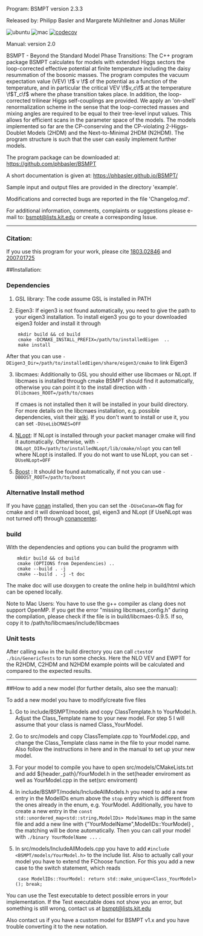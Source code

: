 <!--
SPDX-FileCopyrightText: 2021 Philipp Basler, Margarete Mühlleitner and Jonas Müller

SPDX-License-Identifier: GPL-3.0-or-later
-->

Program: BSMPT version 2.3.3

Released by: Philipp Basler and Margarete Mühlleitner and Jonas Müller

![ubuntu](https://github.com/phbasler/BSMPT/actions/workflows/test.yml/badge.svg?branch=release)
![mac](https://github.com/phbasler/BSMPT/actions/workflows/test-mac.yml/badge.svg?branch=release)
[![codecov](https://codecov.io/gh/phbasler/BSMPT/branch/develop/graph/badge.svg?token=LDGNQTADB5)](https://codecov.io/gh/phbasler/BSMPT)

Manual: version 2.0

BSMPT - Beyond the Standard Model Phase Transitions:
The C++ program package BSMPT calculates for models with extended
Higgs sectors the loop-corrected effective potential at finite temperature
including the daisy resummation of the bosonic masses. The program
computes the vacuum expectation value (VEV) \f$ v \f$ of the potential
as a function of the temperature, and in particular the critical VEV
\f$v_c\f$ at the temperature \f$T_c\f$ where the phase transition takes
place. In addition, the loop-corrected trilinear Higgs self-couplings are
provided. We apply an 'on-shell' renormalization scheme in the sense
that the loop-corrected masses and mixing angles are required to be
equal to their tree-level input values. This allows for efficient
scans in the parameter space of the models. The models implemented so far
are the CP-conserving and the CP-violating 2-Higgs-Doublet Models (2HDM) and the
Next-to-Minimal 2HDM (N2HDM). The program structure is such that the
user can easily implement further models.

The program package can be downloaded at:
https://github.com/phbasler/BSMPT

A short documentation is given at: https://phbasler.github.io/BSMPT/

Sample input and output files are provided in the directory 'example'.

Modifications and corrected bugs are reported in the file 'Changelog.md'.



For additional information, comments, complaints or suggestions please e-mail
to:  bsmpt@lists.kit.edu or create a corresponding Issue.

---

### Citation:
If you use this program for your work, please cite [1803.02846](https://arxiv.org/abs/1803.02846) and [2007.01725](https://arxiv.org/abs/2007.01725)

##Installation:

### Dependencies
1. GSL library: The code assume GSL is installed in PATH
2. Eigen3: If eigen3 is not found automatically, you need to give the path to your eigen3 installation.  To install eigen3 you go to your downloaded eigen3 folder and install it through   
  
        mkdir build && cd build  
        cmake -DCMAKE_INSTALL_PREFIX=/path/to/installedEigen  ..  
        make install  
After that you can use `-DEigen3_Dir=/path/to/installedEigen/share/eigen3/cmake` to link Eigen3
  
3. libcmaes: Additionally to GSL you should either use libcmaes or NLopt. If libcmaes is installed through cmake BSMPT should find it automatically, otherwise you can point it to the install direction with
    `-Dlibcmaes_ROOT=/path/to/cmaes`  
    
    If cmaes is not installed then it will be installed in your build directory. For more details on the libcmaes installation, e.g. possible dependencies, visit their [wiki](https://github.com/CMA-ES/libcmaes/wiki). If you don't want to install or use it, you can set `-DUseLibCMAES=OFF` 
    
4. [NLopt](https://nlopt.readthedocs.io/en/latest/): If NLopt is installed through your packet manager cmake will find it automatically. Otherwise, with `-DNLopt_DIR=/path/to/installedNLopt/lib/cmake/nlopt` you can tell where NLopt is installed. If you do not want to use NLopt, you can set `-DUseNLopt=OFF`
5. [Boost](https://www.boost.org/) : It should be found automatically, if not you can use `-DBOOST_ROOT=/path/to/boost`

### Alternative Install method 
If you have [conan](https://conan.io/) installed, then you can set the `-DUseConan=ON` flag for cmake and it will download boost, gsl, eigen3 and NLopt (if UseNLopt was not turned off) through [conancenter](https://conan.io/center/).

### build
With the dependencies and options you can build the programm with
  
        mkdir build && cd build  
        cmake (OPTIONS from Dependencies) ..  
        cmake --build . -j  
        cmake --build . -j -t doc
    

The make doc will use doxygen to create the online help in build/html which can be opened locally.


Note to Mac Users: You have to use the g++ compiler as clang does not support OpenMP. If you get the error "missing libcmaes_config.h" during the compilation, please check if the file is in build/libcmaes-0.9.5. If so, copy it to /path/to/libcmaes/include/libcmaes


### Unit tests
After calling `make` in the build directory you can call `ctest`or `./bin/GenericTests` to run some checks. Here the NLO VEV and EWPT for the R2HDM, C2HDM and N2HDM example points will be calculated and compared to the expected results. 

---

##How to add a new model (for further details, also see the manual):

To add a new model you have to modify/create five files  

1. Go to include/BSMPT/models and copy ClassTemplate.h to YourModel.h. Adjust the Class_Template name to your new model. For step 5 I will assume that your class is named Class_YourModel. 

2. Go to src/models and copy ClassTemplate.cpp to YourModel.cpp, and change the Class_Template class name in the file to your model name. Also follow the instructions in here and in the manual to set up your new model. 

3. For your model to compile you have to open src/models/CMakeLists.txt and add ${header_path}/YourModel.h in the set(header enviroment as well as YourModel.cpp in the set(src enviroment)

4. In include/BSMPT/models/IncludeAllModels.h you need to add a new entry in the ModelIDs enum above the `stop` entry which is different from the ones already in the enum, e.g. YourModel. Additionally, you have to create a new entry in the `const std::unordered_map<std::string,ModelIDs> ModelNames` map in the same file and add a new line with {"YourModelName",ModelIDs::YourModel} , the matching will be done automatically.
Then you can call your model with `./binary YourModelName ...` .

5. In src/models/IncludeAllModels.cpp you have to add `#include <BSMPT/models/YourModel.h>` to the include list. Also to actually call your model you have to extend the FChoose function. For this you add a new case to the switch statement, which reads

        case ModelIDs::YourModel: return std::make_unique<Class_YourModel>(); break;



You can use the Test executable to detect possible errors in your implementation. If the Test executable does not show you an error, but something is still wrong, contact us at bsmpt@lists.kit.edu

Also contact us if you have a custom model for BSMPT v1.x and you have trouble converting it to the new notation.

